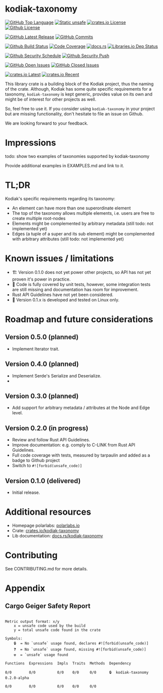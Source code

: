 # kodiak-taxonomy

[![GitHub Top Language]][lang]
[![Static unsafe]][unsafe]
[![crates.io License]][license-mit]
[![Github License]][license-apache]


[![GitHub Latest Release]][github-releases]
[![GitHub Commits]][github-commits]


[![Github Build Status]][github-actions-cargo-test]
[![Code Coverage]][codecov]
[![docs.rs]][docs]
[![Libraries.io Dep Status]][libraries]


[![Github Security Schedule]][github-actions-cargo-audit-on-schedule]
[![Github Security Push]][github-actions-cargo-audit-on-push]


[![GitHub Open Issues]][github-issues]
[![GitHub Closed Issues]][github-issues]


[![crates.io Latest]][crates]
[![crates.io Recent]][crates]

[Code Coverage]: https://img.shields.io/codecov/c/github/polarlabs/kodiak-taxonomy?logo=codecov&logoColor=ffffff&style=flat-square 
[codecov]: https://codecov.io/github/polarlabs/kodiak-taxonomy

[crates.io Recent]: https://img.shields.io/crates/dr/kodiak-taxonomy?logo=docs.rs&color=67001f&style=flat-square
[crates.io Latest]: https://img.shields.io/crates/v/kodiak-taxonomy?label=latest&logo=docs.rs&style=flat-square
[crates]: https://crates.io/crates/kodiak-taxonomy

[crates.io License]: https://img.shields.io/crates/l/kodiak-taxonomy?color=007ec6&style=flat-square
[GitHub License]: https://img.shields.io/github/license/polarlabs/kodiak-taxonomy?color=007ec6&style=flat-square
[license-mit]: https://choosealicense.com/licenses/mit/
[license-apache]: https://choosealicense.com/licenses/apache-2.0/

[docs.rs]: https://img.shields.io/docsrs/kodiak-taxonomy?logo=docs.rs&style=flat-square
[docs]: https://docs.rs/kodiak-taxonomy

[Github Build Status]: https://img.shields.io/github/workflow/status/polarlabs/kodiak-taxonomy/workflow-cargo-test?logo=github&label=tests&style=flat-square
[github-actions-cargo-test]: https://github.com/polarlabs/kodiak-taxonomy/actions/workflows/cargo-test.yml

[Github Security Schedule]: https://img.shields.io/github/workflow/status/polarlabs/kodiak-taxonomy/workflow-cargo-audit-on-schedule?logo=clockify&logoColor=ffffff&label=security%20audit&style=flat-square
[github-actions-cargo-audit-on-schedule]: https://github.com/polarlabs/kodiak-taxonomy/actions/workflows/cargo-audit-on-schedule.yml

[Github Security Push]: https://img.shields.io/github/workflow/status/polarlabs/kodiak-taxonomy/workflow-cargo-audit-on-push?logo=github&label=security%20audit&style=flat-square
[github-actions-cargo-audit-on-push]: https://github.com/polarlabs/kodiak-taxonomy/actions/workflows/cargo-audit-on-push.yml

[GitHub Top Language]: https://img.shields.io/github/languages/top/polarlabs/kodiak-taxonomy?color=dea584&logo=rust&style=flat-square
[lang]: https://www.rust-lang.org/

[GitHub Latest Release]: https://img.shields.io/github/v/release/polarlabs/kodiak-taxonomy?include_prereleases&sort=semver&logo=github&label=latest&style=flat-square
[github-releases]: https://github.com/polarlabs/kodiak-taxonomy/releases

[GitHub Commits]: https://img.shields.io/github/commits-since/polarlabs/kodiak-taxonomy/latest?include_prereleases&sort=semver&logo=github&style=flat-square
[github-commits]: https://github.com/polarlabs/kodiak-taxonomy/commits

[GitHub Open Issues]: https://img.shields.io/github/issues-raw/polarlabs/kodiak-taxonomy?logo=github&style=flat-square
[GitHub Closed Issues]: https://img.shields.io/github/issues-closed-raw/polarlabs/kodiak-taxonomy?logo=github&style=flat-square
[github-issues]: https://github.com/polarlabs/kodiak-taxonomy/issues

[Libraries.io Dep Status]: https://img.shields.io/librariesio/github/polarlabs/kodiak-taxonomy?logo=libraries.io&logoColor=ffffff&style=flat-square
[libraries]: https://libraries.io/cargo/kodiak-taxonomy

[Static unsafe]: https://img.shields.io/badge/unsafe-forbidden-success.svg?logo=rust&logoColor=ffffff&style=flat-square
[unsafe]: (https://github.com/rust-secure-code/safety-dance/)

This library crate is a building block of the Kodiak project, thus the naming of the crate.
Although, Kodiak has some quite specific requirements for a taxonomy, `kodiak-taxonomy` is kept generic,
provides value on its own and might be of interest for other projects as well.

So, feel free to use it. If you consider using `kodiak-taxonomy` in your project but are missing functionality,
don't hesitate to file an issue on Github.

We are looking forward to your feedback.

# Impressions

todo: show two examples of taxonomies supported by kodiak-taxonomy

Provide additional examples in EXAMPLES.md and link to it.

# TL;DR

Kodiak's specific requirements regarding its taxonomy:
- An element can have more than one superordinate element
- The top of the taxonomy allows multiple elements, i.e. users are free to create multiple root-nodes
- Elements might be complemented by arbitrary metadata (still todo: not implemented yet)
- Edges (a tuple of a super and its sub element) might be complemented with arbitrary attributes (still todo: not implemented yet)

# Known issues / limitations
- 🏗️ Version 0.1.0 does not yet power other projects, so API has not yet proven it's power in practice.
- 🚧 Code is fully covered by unit tests, however, some integration tests are still missing and documentation has room for improvement.
- Rust API Guidelines have not yet been considered.
- 🐧 Version 0.1.x is developed and tested on Linux only.

# Roadmap and future considerations

## Version 0.5.0 (planned)
- Implement Iterator trait.

## Version 0.4.0 (planned)
- Implement Serde's Serialize and Deserialize.
- 
## Version 0.3.0 (planned)
- Add support for arbitrary metadata / attributes at the Node and Edge level.

## Version 0.2.0 (in progress)
- Review and follow Rust API Guidelines.
- Improve documentation: e.g. comply to C-LINK from Rust API Guidelines.
- Full code coverage with tests, measured by tarpaulin and added as a badge to Github project 
- Switch to `#![forbid(unsafe_code)]`

## Version 0.1.0 (delivered)
- Initial release.

# Additional resources

- Homepage polarlabs: [polarlabs.io](https://www.polarlabs.io)
- Crate: [crates.io/kodiak-taxonomy](https://crates.io/crates/kodiak-taxonomy)
- Lib documentation: [docs.rs/kodiak-taxonomy](https://docs.rs/kodiak-taxonomy/)

# Contributing

See CONTRIBUTING.md for more details.

# Appendix

## Cargo Geiger Safety Report
```

Metric output format: x/y
    x = unsafe code used by the build
    y = total unsafe code found in the crate

Symbols: 
    🔒  = No `unsafe` usage found, declares #![forbid(unsafe_code)]
    ❓  = No `unsafe` usage found, missing #![forbid(unsafe_code)]
    ☢️  = `unsafe` usage found

Functions  Expressions  Impls  Traits  Methods  Dependency

0/0        0/0          0/0    0/0     0/0      🔒  kodiak-taxonomy 0.2.0-alpha

0/0        0/0          0/0    0/0     0/0    

```
